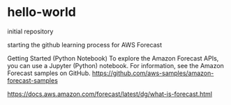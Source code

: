 # hello-world
initial repository

starting the github learning process for AWS Forecast

Getting Started (Python Notebook)
To explore the Amazon Forecast APIs, you can use a Jupyter (Python) notebook. For information, see the Amazon Forecast samples on GitHub.
https://github.com/aws-samples/amazon-forecast-samples

https://docs.aws.amazon.com/forecast/latest/dg/what-is-forecast.html

